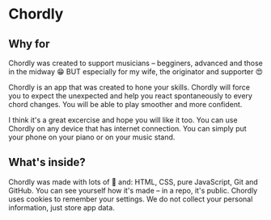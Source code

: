 # Chordly

## Why for ##
Chordly was created to support musicians &#8211; begginers, advanced and those in the midway &#128513; BUT especially for my wife, the originator and supporter &#128525;

Chordly is an app that was created to hone your skills. Chordly will force you to expect the unexpected and help you react spontaneously to every chord changes. You will be able to play smoother and more confident.
              
              
I think it's a great excercise and hope you will like it too. You can use Chordly on any device that has internet connection. You can simply put your phone on your piano or on your music
stand.
              
## What's inside?</h2>
              
Chordly was made with lots of &#128150; and: HTML, CSS, pure JavaScript, Git and GitHub. You can see yourself how it's made &#8211; in a repo, it's public. Chordly uses cookies to remember your settings. We do not collect your personal information, just store app data.
